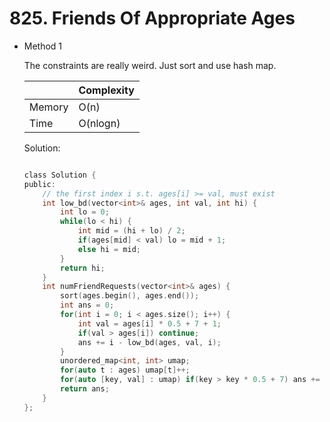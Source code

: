 # 825. Friends Of Appropriate Ages 
- Method 1

    The constraints are really weird. Just sort and use hash map.    

    | |   Complexity  |
    | ----------- | ----------- | 
    |  Memory     | O(n) | 
    |      Time       |  O(nlogn) | 


    Solution:

    ``` h

    class Solution {
    public:
        // the first index i s.t. ages[i] >= val, must exist
        int low_bd(vector<int>& ages, int val, int hi) {
            int lo = 0;
            while(lo < hi) {
                int mid = (hi + lo) / 2;
                if(ages[mid] < val) lo = mid + 1;
                else hi = mid;
            }
            return hi;
        }
        int numFriendRequests(vector<int>& ages) {
            sort(ages.begin(), ages.end());
            int ans = 0;
            for(int i = 0; i < ages.size(); i++) {
                int val = ages[i] * 0.5 + 7 + 1;
                if(val > ages[i]) continue;
                ans += i - low_bd(ages, val, i);
            }
            unordered_map<int, int> umap;
            for(auto t : ages) umap[t]++;
            for(auto [key, val] : umap) if(key > key * 0.5 + 7) ans += val * (val - 1) / 2;
            return ans;
        }
    };

    ```

<!-- - Method 2

    This is another method.

    | |   Complexity  |
    | ----------- | ----------- | 
    |  Memory     | O(n) | 
    |      Time       |  O(n) | 


    Solution:

    ``` h



    ```

- Additional Knowledge:
       
    Here are some additional knowledge.



<br> -->